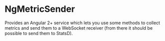 # NgMetricSender

Provides an Angular 2+ service which lets you use some methods to collect metrics and send them to a WebSocket receiver (from there it should be possible to send them to StatsD).
